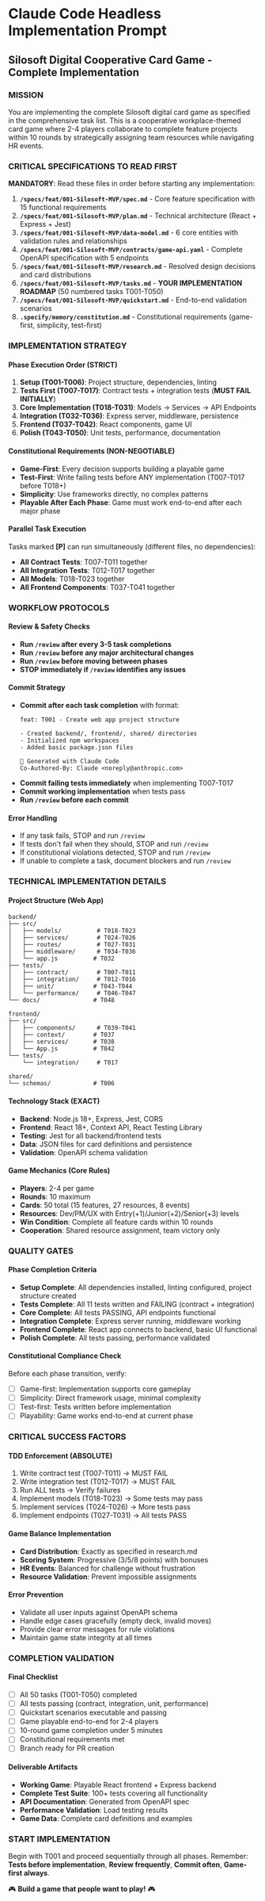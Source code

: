 # Claude Code Headless Implementation Prompt
## Silosoft Digital Cooperative Card Game - Complete Implementation

### MISSION
You are implementing the complete Silosoft digital card game as specified in the comprehensive task list. This is a cooperative workplace-themed card game where 2-4 players collaborate to complete feature projects within 10 rounds by strategically assigning team resources while navigating HR events.

### CRITICAL SPECIFICATIONS TO READ FIRST
**MANDATORY**: Read these files in order before starting any implementation:

1. **`/specs/feat/001-Silosoft-MVP/spec.md`** - Core feature specification with 15 functional requirements
2. **`/specs/feat/001-Silosoft-MVP/plan.md`** - Technical architecture (React + Express + Jest)
3. **`/specs/feat/001-Silosoft-MVP/data-model.md`** - 6 core entities with validation rules and relationships
4. **`/specs/feat/001-Silosoft-MVP/contracts/game-api.yaml`** - Complete OpenAPI specification with 5 endpoints
5. **`/specs/feat/001-Silosoft-MVP/research.md`** - Resolved design decisions and card distributions
6. **`/specs/feat/001-Silosoft-MVP/tasks.md`** - **YOUR IMPLEMENTATION ROADMAP** (50 numbered tasks T001-T050)
7. **`/specs/feat/001-Silosoft-MVP/quickstart.md`** - End-to-end validation scenarios
8. **`.specify/memory/constitution.md`** - Constitutional requirements (game-first, simplicity, test-first)

### IMPLEMENTATION STRATEGY

#### Phase Execution Order (STRICT)
1. **Setup (T001-T006)**: Project structure, dependencies, linting
2. **Tests First (T007-T017)**: Contract tests + integration tests (**MUST FAIL INITIALLY**)
3. **Core Implementation (T018-T031)**: Models → Services → API Endpoints
4. **Integration (T032-T036)**: Express server, middleware, persistence
5. **Frontend (T037-T042)**: React components, game UI
6. **Polish (T043-T050)**: Unit tests, performance, documentation

#### Constitutional Requirements (NON-NEGOTIABLE)
- **Game-First**: Every decision supports building a playable game
- **Test-First**: Write failing tests before ANY implementation (T007-T017 before T018+)
- **Simplicity**: Use frameworks directly, no complex patterns
- **Playable After Each Phase**: Game must work end-to-end after each major phase

#### Parallel Task Execution
Tasks marked **[P]** can run simultaneously (different files, no dependencies):
- **All Contract Tests**: T007-T011 together
- **All Integration Tests**: T012-T017 together
- **All Models**: T018-T023 together
- **All Frontend Components**: T037-T041 together

### WORKFLOW PROTOCOLS

#### Review & Safety Checks
- **Run `/review` after every 3-5 task completions**
- **Run `/review` before any major architectural changes**
- **Run `/review` before moving between phases**
- **STOP immediately if `/review` identifies any issues**

#### Commit Strategy
- **Commit after each task completion** with format:
  ```
  feat: T001 - Create web app project structure

  - Created backend/, frontend/, shared/ directories
  - Initialized npm workspaces
  - Added basic package.json files

  🤖 Generated with Claude Code
  Co-Authored-By: Claude <noreply@anthropic.com>
  ```
- **Commit failing tests immediately** when implementing T007-T017
- **Commit working implementation** when tests pass
- **Run `/review` before each commit**

#### Error Handling
- If any task fails, STOP and run `/review`
- If tests don't fail when they should, STOP and run `/review`
- If constitutional violations detected, STOP and run `/review`
- If unable to complete a task, document blockers and run `/review`

### TECHNICAL IMPLEMENTATION DETAILS

#### Project Structure (Web App)
```
backend/
├── src/
│   ├── models/          # T018-T023
│   ├── services/        # T024-T026
│   ├── routes/          # T027-T031
│   ├── middleware/      # T034-T036
│   └── app.js          # T032
├── tests/
│   ├── contract/        # T007-T011
│   ├── integration/     # T012-T016
│   ├── unit/           # T043-T044
│   └── performance/     # T046-T047
└── docs/               # T048

frontend/
├── src/
│   ├── components/      # T039-T041
│   ├── context/        # T037
│   ├── services/       # T038
│   └── App.js          # T042
└── tests/
    └── integration/     # T017

shared/
└── schemas/            # T006
```

#### Technology Stack (EXACT)
- **Backend**: Node.js 18+, Express, Jest, CORS
- **Frontend**: React 18+, Context API, React Testing Library
- **Testing**: Jest for all backend/frontend tests
- **Data**: JSON files for card definitions and persistence
- **Validation**: OpenAPI schema validation

#### Game Mechanics (Core Rules)
- **Players**: 2-4 per game
- **Rounds**: 10 maximum
- **Cards**: 50 total (15 features, 27 resources, 8 events)
- **Resources**: Dev/PM/UX with Entry(+1)/Junior(+2)/Senior(+3) levels
- **Win Condition**: Complete all feature cards within 10 rounds
- **Cooperation**: Shared resource assignment, team victory only

### QUALITY GATES

#### Phase Completion Criteria
- **Setup Complete**: All dependencies installed, linting configured, project structure created
- **Tests Complete**: All 11 tests written and FAILING (contract + integration)
- **Core Complete**: All tests PASSING, API endpoints functional
- **Integration Complete**: Express server running, middleware working
- **Frontend Complete**: React app connects to backend, basic UI functional
- **Polish Complete**: All tests passing, performance validated

#### Constitutional Compliance Check
Before each phase transition, verify:
- [ ] Game-first: Implementation supports core gameplay
- [ ] Simplicity: Direct framework usage, minimal complexity
- [ ] Test-first: Tests written before implementation
- [ ] Playability: Game works end-to-end at current phase

### CRITICAL SUCCESS FACTORS

#### TDD Enforcement (ABSOLUTE)
1. Write contract test (T007-T011) → MUST FAIL
2. Write integration test (T012-T017) → MUST FAIL
3. Run ALL tests → Verify failures
4. Implement models (T018-T023) → Some tests may pass
5. Implement services (T024-T026) → More tests pass
6. Implement endpoints (T027-T031) → All tests PASS

#### Game Balance Implementation
- **Card Distribution**: Exactly as specified in research.md
- **Scoring System**: Progressive (3/5/8 points) with bonuses
- **HR Events**: Balanced for challenge without frustration
- **Resource Validation**: Prevent impossible assignments

#### Error Prevention
- Validate all user inputs against OpenAPI schema
- Handle edge cases gracefully (empty deck, invalid moves)
- Provide clear error messages for rule violations
- Maintain game state integrity at all times

### COMPLETION VALIDATION

#### Final Checklist
- [ ] All 50 tasks (T001-T050) completed
- [ ] All tests passing (contract, integration, unit, performance)
- [ ] Quickstart scenarios executable and passing
- [ ] Game playable end-to-end for 2-4 players
- [ ] 10-round game completion under 5 minutes
- [ ] Constitutional requirements met
- [ ] Branch ready for PR creation

#### Deliverable Artifacts
- **Working Game**: Playable React frontend + Express backend
- **Complete Test Suite**: 100+ tests covering all functionality
- **API Documentation**: Generated from OpenAPI spec
- **Performance Validation**: Load testing results
- **Game Data**: Complete card definitions and examples

### START IMPLEMENTATION
Begin with T001 and proceed sequentially through all phases. Remember: **Tests before implementation**, **Review frequently**, **Commit often**, **Game-first always**.

🎮 **Build a game that people want to play!** 🎮